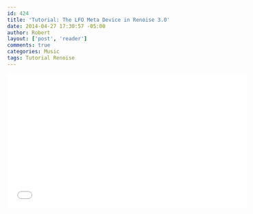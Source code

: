 ```yaml
---
id: 424
title: 'Tutorial: The LFO Meta Device in Renoise 3.0'
date: 2014-04-27 17:30:57 -05:00
author: Robert
layout: ['post', 'reader']
comments: true
categories: Music
tags: Tutorial Renoise
---
```


<iframe width="560" height="315" src="//www.youtube.com/embed/Dw30cHxAd0c" frameborder="0" allowfullscreen></iframe>
